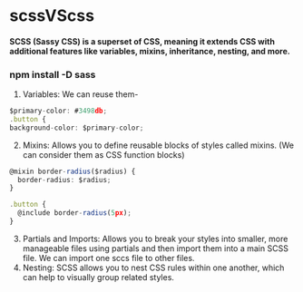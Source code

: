 # scssVScss 

#### SCSS (Sassy CSS) is a superset of CSS, meaning it extends CSS with additional features like variables, mixins, inheritance, nesting, and more.
### npm install -D sass

1. Variables: We can reuse them-
  ``` Typescript
  $primary-color: #3498db;
  .button {
  background-color: $primary-color;
```

2. Mixins: Allows you to define reusable blocks of styles called mixins. (We can consider them as CSS function blocks)
``` Typescript
@mixin border-radius($radius) {
  border-radius: $radius;
}

.button {
  @include border-radius(5px);
}
```
3. Partials and Imports: Allows you to break your styles into smaller, more manageable files using partials and then import them into a main SCSS file. We can import one sccs file to other files.
4. Nesting: SCSS allows you to nest CSS rules within one another, which can help to visually group related styles. 




 
